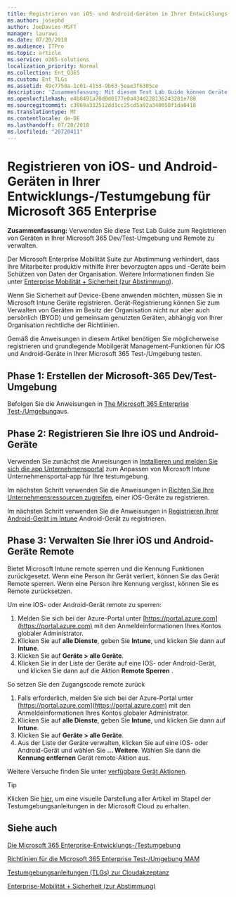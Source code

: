 ```yaml
---
title: Registrieren von iOS- und Android-Geräten in Ihrer Entwicklungs-/Testumgebung für Microsoft 365 Enterprise
ms.author: josephd
author: JoeDavies-MSFT
manager: laurawi
ms.date: 07/20/2018
ms.audience: ITPro
ms.topic: article
ms.service: o365-solutions
localization_priority: Normal
ms.collection: Ent_O365
ms.custom: Ent_TLGs
ms.assetid: 49c7758a-1c01-4153-9b63-5eae3f6305ce
description: 'Zusammenfassung: Mit diesem Test Lab Guide können Geräte in Ihrer Microsoft 365 Dev/Test-Umgebung zu registrieren und Remote zu verwalten.'
ms.openlocfilehash: e4b8491a70d0d0177e0a434d228136243201e788
ms.sourcegitcommit: c3869a332512dd1cc25cd5a92a340050f1da0418
ms.translationtype: MT
ms.contentlocale: de-DE
ms.lasthandoff: 07/20/2018
ms.locfileid: "20720411"
---
```

# <a name="enroll-ios-and-android-devices-in-your-microsoft-365-enterprise-devtest-environment"></a>Registrieren von iOS- und Android-Geräten in Ihrer Entwicklungs-/Testumgebung für Microsoft 365 Enterprise

 **Zusammenfassung:** Verwenden Sie diese Test Lab Guide zum Registrieren von Geräten in Ihrer Microsoft 365 Dev/Test-Umgebung und Remote zu verwalten.
  
Der Microsoft Enterprise Mobilität Suite zur Abstimmung verhindert, dass Ihre Mitarbeiter produktiv mithilfe ihrer bevorzugten apps und -Geräte beim Schützen von Daten der Organisation. Weitere Informationen finden Sie unter [Enterprise Mobilität + Sicherheit (zur Abstimmung)](https://www.microsoft.com/cloud-platform/enterprise-mobility-security).
  
Wenn Sie Sicherheit auf Device-Ebene anwenden möchten, müssen Sie in Microsoft Intune Geräte registrieren. Gerät-Registrierung können Sie zum Verwalten von Geräten im Besitz der Organisation nicht nur aber auch persönlich (BYOD) und gemeinsam genutzten Geräten, abhängig von Ihrer Organisation rechtliche der Richtlinien.
  
Gemäß die Anweisungen in diesem Artikel benötigen Sie möglicherweise registrieren und grundlegende Mobilgerät Management-Funktionen für iOS und Android-Geräte in Ihrer Microsoft 365 Test-/Umgebung testen.
  
## <a name="phase-1-create-your-microsoft-365-devtest-environment"></a>Phase 1: Erstellen der Microsoft-365 Dev/Test-Umgebung

Befolgen Sie die Anweisungen in [The Microsoft 365 Enterprise Test-/Umgebung](the-microsoft-365-enterprise-dev-test-environment.md)aus.
  
## <a name="phase-2-enroll-your-ios-and-android-devices"></a>Phase 2: Registrieren Sie Ihre iOS und Android-Geräte

Verwenden Sie zunächst die Anweisungen in [Installieren und melden Sie sich die app Unternehmensportal](https://docs.microsoft.com/intune-user-help/install-and-sign-in-to-the-intune-company-portal-app-ios) zum Anpassen von Microsoft Intune Unternehmensportal-app für Ihre testumgebung.

Im nächsten Schritt verwenden Sie die Anweisungen in [Richten Sie Ihre Unternehmensressourcen zugreifen,](https://docs.microsoft.com/intune-user-help/enroll-your-device-in-intune-ios) einer iOS-Geräte zu registrieren.

Im nächsten Schritt verwenden Sie die Anweisungen in [Registrieren Ihrer Android-Gerät im Intune](https://docs.microsoft.com/intune-user-help/enroll-your-device-in-intune-android) Android-Gerät zu registrieren.

## <a name="phase-3-manage-your-ios-and-android-devices-remotely"></a>Phase 3: Verwalten Sie Ihrer iOS und Android-Geräte Remote

Bietet Microsoft Intune remote sperren und die Kennung Funktionen zurückgesetzt. Wenn eine Person ihr Gerät verliert, können Sie das Gerät Remote sperren. Wenn eine Person ihre Kennung vergisst, können Sie es Remote zurücksetzen.
  
Um eine IOS- oder Android-Gerät remote zu sperren:

1. Melden Sie sich bei der Azure-Portal unter [https://portal.azure.com](https://portal.azure.com) mit den Anmeldeinformationen Ihres Kontos globaler Administrator.
2. Klicken Sie auf **alle Dienste**, geben Sie **Intune**, und klicken Sie dann auf **Intune**.
3. Klicken Sie auf **Geräte > alle Geräte**.
4. Klicken Sie in der Liste der Geräte auf eine IOS- oder Android-Gerät, und klicken Sie dann auf die Aktion **Remote Sperren** .

    
So setzen Sie den Zugangscode remote zurück

1. Falls erforderlich, melden Sie sich bei der Azure-Portal unter [https://portal.azure.com](https://portal.azure.com) mit den Anmeldeinformationen Ihres Kontos globaler Administrator.
2. Klicken Sie auf **alle Dienste**, geben Sie **Intune**, und klicken Sie dann auf **Intune**.
3. Klicken Sie auf **Geräte > alle Geräte**.
4. Aus der Liste der Geräte verwalten, klicken Sie auf eine IOS- oder Android-Gerät und wählen Sie **... Weitere**. Wählen Sie dann die **Kennung entfernen** Gerät remote-Aktion aus.

Weitere Versuche finden Sie unter [verfügbare Gerät Aktionen](https://docs.microsoft.com/intune/device-management#available-device-actions).

    

> [!TIP]
> Klicken Sie [hier](http://aka.ms/catlgstack), um eine visuelle Darstellung aller Artikel im Stapel der Testumgebungsanleitungen in der Microsoft Cloud zu erhalten.
  
## <a name="see-also"></a>Siehe auch

[Die Microsoft 365 Enterprise-Entwicklungs-/Testumgebung](the-microsoft-365-enterprise-dev-test-environment.md)
  
[Richtlinien für die Microsoft 365 Enterprise Test-/Umgebung MAM](mam-policies-for-your-microsoft-365-enterprise-dev-test-environment.md)
  
[Testumgebungsanleitungen (TLGs) zur Cloudakzeptanz](cloud-adoption-test-lab-guides-tlgs.md)

[Enterprise-Mobilität + Sicherheit (zur Abstimmung)](https://www.microsoft.com/cloud-platform/enterprise-mobility-security)


